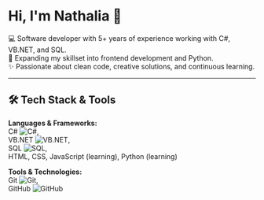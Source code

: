 # Hi, I'm Nathalia 👋

💻 Software developer with 5+ years of experience working with C#, VB.NET, and SQL.  
🌱 Expanding my skillset into frontend development and Python.  
✨ Passionate about clean code, creative solutions, and continuous learning.

---

## 🛠️ Tech Stack & Tools

**Languages & Frameworks:**  
C# ![C#](https://img.shields.io/badge/-C%23-239120?style=flat&logo=c-sharp&logoColor=white),  
VB.NET ![VB.NET](https://img.shields.io/badge/-VB.NET-5C2D91?style=flat&logo=visual-basic&logoColor=white),  
SQL ![SQL](https://img.shields.io/badge/-SQL-4479A1?style=flat&logo=postgresql&logoColor=white),  
HTML, CSS, JavaScript (learning), Python (learning)

**Tools & Technologies:**  
Git ![Git](https://img.shields.io/badge/-Git-F05032?style=flat&logo=git&logoColor=white),  
GitHub ![GitHub](https://img.shields.io/badge/-G)
